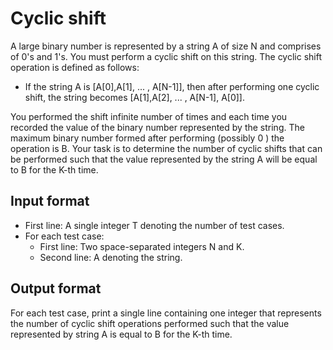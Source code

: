 # Cyclic shift

A large binary number is represented by a string A of size N and comprises of 0's and 1's. You must perform a cyclic shift on this string. The cyclic shift operation is defined as follows:

- If the string A is [A[0],A[1], ... , A[N-1]], then after performing one cyclic shift, the string becomes [A[1],A[2], ... , A[N-1], A[0]].

You performed the shift infinite number of times and each time you recorded the value of the binary number represented by the string. The maximum binary number formed after performing (possibly 0
) the operation is B. Your task is to determine the number of cyclic shifts that can be performed such that the value represented by the string A will be equal to B for the K-th time.

## Input format

- First line: A single integer T denoting the number of test cases.
- For each test case:
  - First line: Two space-separated integers N and K.
  - Second line: A denoting the string.

## Output format

For each test case, print a single line containing one integer that represents the number of cyclic shift operations performed such that the value represented by string A is equal to B for the K-th time.
